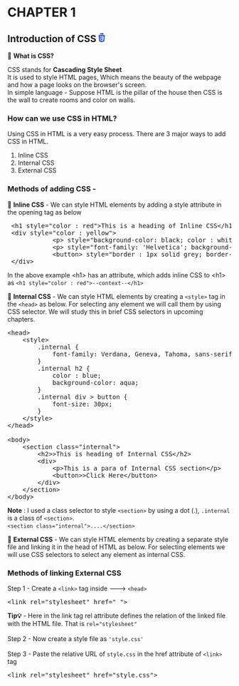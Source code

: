 # CHAPTER 1
## Introduction of CSS <img src="https://github.com/Ninja-Vikash/Assets/blob/main/Asset%20Icon/cssLogo.png" height="20px"/>

🔵 **What is CSS?** <br>
 
CSS stands for **Cascading Style Sheet** <br>
It is used to style HTML pages, Which means the beauty of the webpage and how a page looks on the browser's screen. <br>
In simple language -
Suppose HTML is the pillar of the house then CSS is the wall to create rooms and color on walls.


### How can we use CSS in HTML?
Using CSS in HTML is a very easy process.
There are 3 major ways to add CSS in HTML. 

 1. Inline CSS
 2. Internal CSS
 3. External CSS


### Methods of adding CSS -
🔵 <b>Inline CSS</b> - We can style HTML elements by adding a style attribute in the opening tag as below
<pre>
 &lth1 style="color : red"&gtThis is a heading of Inline CSS&lt/h1&gt
 &ltdiv style="color : yellow"&gt
            &ltp&gt style="background-color: black; color : white"&gtThis is a para&lt/p&gt
            &ltp&gt style="font-family: 'Helvetica'; background-color: blue;"&gtThis is a another para&lt/p&gt
            &ltbutton&gt style="border : 1px solid grey; border-radius: 5px;"&gtClick Me&lt/button&gt
 &lt/div&gt
</pre>
In the above example &lt;h1&gt; has an attribute, which adds inline CSS to &lt;h1&gt; as  `<h1 style="color : red">--context--</h1>`

🔵 <b>Internal CSS</b> - We can style HTML elements by creating a `<style>` tag in the `<head>` as below. For selecting 
     any element we will call them by 
     using CSS selector. We will study this in brief CSS selectors in upcoming chapters.
<pre>
&lthead&gt
    &ltstyle&gt
        .internal {
            font-family: Verdana, Geneva, Tahoma, sans-serif;
        }
        .internal h2 {
            color : blue;
            background-color: aqua;
        }
        .internal div > button {
            font-size: 30px;
        }
    &lt/style&gt
&lt/head&gt

&ltbody&gt
    &ltsection class="internal"&gt
        &lth2&gt>This is heading of Internal CSS&lt/h2&gt
        &ltdiv&gt
            &ltp&gtThis is a para of Internal CSS section&lt/p&gt
            &ltbutton&gt>Click Here&lt/button&gt
        &lt/div&gt
    &lt/section&gt
&lt/body&gt
</pre>

**Note** : I used a class selector to style `<section>` by using a dot (.), `.internal` is a class of `<section>`. <br>
`<section class="internal">....</section>`

🔵 <b>External CSS</b> - We can style HTML elements by creating a separate style file and linking it in the head of HTML as below. For selecting elements we will use CSS selectors to select any element as internal CSS.<br>
### Methods of linking External CSS
Step 1 - Create a `<link>` tag inside ---> `<head>`
<pre>
&lt;link rel="stylesheet" href=" "&gt; 
</pre>
**Tip💡** - Here in the link tag rel attribute defines the relation of the linked file with the HTML file. That is `rel="stylesheet"`<br> <br>
Step 2 - Now create a style file as `'style.css'` <br> <br>
Step 3 - Paste the relative URL of `style.css` in the href attribute of `<link>` tag
<pre>
&ltlink rel="stylesheet" href="style.css"&gt
</pre>

